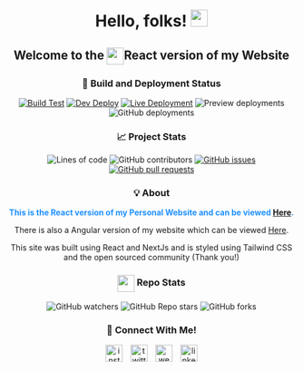 
# <div align="center"> Hello, folks! <img src="https://raw.githubusercontent.com/MartinHeinz/MartinHeinz/master/wave.gif" width="30px"> </div>

## <div align="center">Welcome to the  <img src="https://upload.wikimedia.org/wikipedia/commons/thumb/a/a7/React-icon.svg/1280px-React-icon.svg.png" height="30px" align="center">React version of my Website </div>

<div align="center">

### 🚀 Build and Deployment Status
[![Build Test](https://github.com/RafaelZasas/RafaelZasas-React/actions/workflows/build-test.yml/badge.svg)](https://github.com/RafaelZasas/RafaelZasas-React/actions/workflows/build-test.yml)
[![Dev Deploy](https://github.com/RafaelZasas/RafaelZasas-React/actions/workflows/dev-deploy.yml/badge.svg)](https://github.com/RafaelZasas/RafaelZasas-React/actions/workflows/dev-deploy.yml)
[![Live Deployment](https://github.com/RafaelZasas/RafaelZasas-React/actions/workflows/live-deploy.yml/badge.svg?branch=main)](https://github.com/RafaelZasas/RafaelZasas-React/actions/workflows/live-deploy.yml)
![Preview deployments](https://img.shields.io/github/deployments/RafaelZasas/RafaelZasas-React/Preview?label=Preview%20Deployment&logo=Vercel&logoColor=white)
![GitHub deployments](https://img.shields.io/github/deployments/RafaelZasas/RafaelZasas-React/Production?label=Production%20Deployment&logo=Vercel&logoColor=white)
### 📈 Project Stats
![Lines of code](https://img.shields.io/tokei/lines/github/RafaelZasas/RafaelZasas-React?style=for-the-badge)
![GitHub contributors](https://img.shields.io/github/contributors/RafaelZasas/RafaelZasas-React?style=for-the-badge)
[![GitHub issues](https://img.shields.io/github/issues/RafaelZasas/RafaelZasas-React?style=for-the-badge)](https://github.com/RafaelZasas/RafaelZasas-React/issues)
[![GitHub pull requests](https://img.shields.io/github/issues-pr/RafaelZasas/RafaelZasas-React?style=for-the-badge)](https://github.com/RafaelZasas/RafaelZasas-React/pulls)

### 💡 About

<p style="font-weight: bold; color: dodgerblue">This is the React version of my Personal Website and can be viewed <a href="https://rtx.rafaelzasas.com">Here</a>.</p>
<p>There is also a Angular version of my website which can be viewed <a href="https://rafaelzasas.com">Here</a>.</p>
<p>This site was built using React and NextJs and is styled using Tailwind CSS and the open sourced community (Thank you!)</p>

### <img src="https://github.githubassets.com/images/modules/logos_page/GitHub-Mark.png"  height="30px" align="center" > Repo  Stats
![GitHub watchers](https://img.shields.io/github/watchers/RafaelZasas/RafaelZasas-React?style=social)
![GitHub Repo stars](https://img.shields.io/github/stars/rafaelzasas/RafaelZasas-React?style=social)
![GitHub forks](https://img.shields.io/github/forks/rafaelzasas/RafaelZasas-React?style=social)


### 🍻 Connect With Me!
<a href='https://instagram.com/rafaelzasas' style="margin-right: 10px"><img src="https://image.flaticon.com/icons/png/512/2111/2111463.png" height="30px" alt="instagram"></a>
<a href='https://twitter.com/rafaelzasas' style="margin-right: 10px"><img src="https://image.flaticon.com/icons/png/512/733/733579.png" height="30px" alt="twitter"></a>
<a href='https://rafaelzasas.com' style="margin-right: 10px"><img src="https://image.flaticon.com/icons/png/512/977/977597.png" height="30px" alt="website"></a>
<a href='https://linkedin.com/in/rafael-zasas'><img src="https://image.flaticon.com/icons/png/512/174/174857.png" height="30px" alt="linkedin"></a>


</div>
